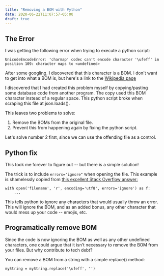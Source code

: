 ```yaml
---
title: "Removing a BOM with Python"
date: 2020-06-22T11:07:57-05:00
draft: true
---
```


## The Error
I was getting the following error when trying to execute a python script: 
```
UnicodeEncodeError: 'charmap' codec can't encode character '\ufeff' in position 109: character maps to <undefined>
```
After some googling, I discovered that this character is a BOM. 
I don't want to get into what a BOM is, but here's a link to the [Wikipedia page](https://en.wikipedia.org/wiki/Byte_order_mark)

I discovered that I had created this problem myself by copying/pasting some database code from another program. The copy used this BOM character instead of a regular space. 
This python script broke when scraping this file at json.loads(). 

This leaves two problems to solve:
1. Remove the BOMs from the original file. 
2. Prevent this from happening again by fixing the python script. 

Let's solve number 2 first, since we can use the offending file as a control.

## Python fix

This took me forever to figure out -- but there is a simple solution! 

The trick is to include `errors="ignore"` when opening the file. This example is shamelessly copied from [this excellent Stack Overflow answer:](https://stackoverflow.com/questions/30922721/remove-all-characters-which-cannot-be-decoded-in-python)

```
with open('filename', 'r', encoding='utf8', errors='ignore') as f:
    ...
```

This tells python to ignore any characters that would usually throw an error. This will ignore the BOM, and as an added bonus, any other character that would mess up your code -- emojis, etc. 

## Programatically remove BOM

Since the code is now ignoring the BOM as well as any other undefined characters, one could argue that it isn't necessary to remove the BOM from your files. But why contribute to tech debt? 

You can remove a BOM from a string with a simple replace() method:
```
myString = myString.replace('\ufeff', '')
```

